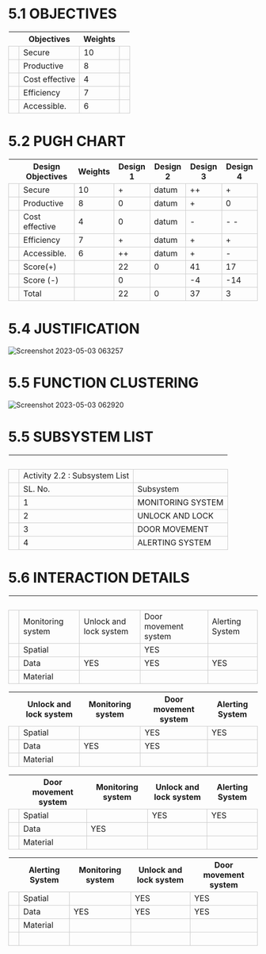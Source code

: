 # 5.1 OBJECTIVES
<html>
<body>
<!--StartFragment--><google-sheets-html-origin><style type="text/css"><!--td {border: 1px solid #cccccc;}br {mso-data-placement:same-cell;}--></style>

  | Objectives | Weights |  
-- | -- | -- | --
  | Secure | 10 |  
  | Productive | 8 |  
  | Cost effective | 4 |  
  | Efficiency | 7 |  
  | Accessible. | 6 |  

<!--EndFragment-->
</body>
</html>

# 5.2 PUGH CHART
<html>
<body>
<!--StartFragment--><google-sheets-html-origin><style type="text/css"><!--td {border: 1px solid #cccccc;}br {mso-data-placement:same-cell;}--></style>

  | Design Objectives | Weights | Design 1 | Design 2 | Design 3 | Design 4
-- | -- | -- | -- | -- | -- | --
  | Secure | 10 | + | datum | ++ | +
  | Productive | 8 | 0 | datum | + | 0
  | Cost effective | 4 | 0 | datum | - | - -
  | Efficiency | 7 | + | datum | + | +
  | Accessible. | 6 | ++ | datum | + | -
  | Score(+) |   | 22 | 0 | 41 | 17
  | Score (-) |   | 0 |   | -4 | -14
  | Total |   | 22 | 0 | 37 | 3

# 5.4 JUSTIFICATION
![Screenshot 2023-05-03 063257](https://user-images.githubusercontent.com/130687780/235815743-2e7732d6-bcbe-47f7-84f7-a67509e2a50c.png)

# 5.5 FUNCTION CLUSTERING
![Screenshot 2023-05-03 062920](https://user-images.githubusercontent.com/130687780/235815427-c95c6c48-80ea-4c5d-83be-d70ab47f2ea0.png)

# 5.5 SUBSYSTEM LIST
<html>
<body>
<!--StartFragment--><google-sheets-html-origin><style type="text/css"><!--td {border: 1px solid #cccccc;}br {mso-data-placement:same-cell;}--></style>

  |   |  
-- | -- | --
  | Activity 2.2  : Subsystem List
  | SL. No. | Subsystem
  | 1 | MONITORING SYSTEM
  | 2 | UNLOCK AND LOCK
  | 3 | DOOR MOVEMENT
  | 4 | ALERTING SYSTEM

<!--EndFragment-->
</body>
</html>

# 5.6 INTERACTION DETAILS
<html>
<body>
<!--StartFragment--><google-sheets-html-origin><style type="text/css"><!--td {border: 1px solid #cccccc;}br {mso-data-placement:same-cell;}--></style>

  |   |   |   |  
-- | -- | -- | -- | --
  | Monitoring system | Unlock and lock system | Door movement system | Alerting System
  | Spatial |   | YES |  
  | Data | YES | YES | YES
  | Material |   |   |  

<!--EndFragment-->
</body>
</html>
<html>
<body>
<!--StartFragment--><google-sheets-html-origin><style type="text/css"><!--td {border: 1px solid #cccccc;}br {mso-data-placement:same-cell;}--></style>

  | Unlock and lock system | Monitoring system | Door movement system | Alerting System
-- | -- | -- | -- | --
  | Spatial |   | YES | YES
  | Data | YES | YES |  
  | Material |   |   |  

<!--EndFragment-->
</body>
</html>
<html>
<body>
<!--StartFragment--><google-sheets-html-origin><style type="text/css"><!--td {border: 1px solid #cccccc;}br {mso-data-placement:same-cell;}--></style>

  | Door movement system | Monitoring system | Unlock and lock system | Alerting System
-- | -- | -- | -- | --
  | Spatial |   | YES | YES
  | Data | YES |   |  
  | Material |   |   |  

<!--EndFragment-->
</body>
</html>
<html>
<body>
<!--StartFragment--><google-sheets-html-origin><style type="text/css"><!--td {border: 1px solid #cccccc;}br {mso-data-placement:same-cell;}--></style>

  | Alerting System | Monitoring system | Unlock and lock system | Door movement system
-- | -- | -- | -- | --
  | Spatial |   | YES | YES
  | Data | YES | YES | YES
  | Material |   |   |  
  |   |   |   |  

<!--EndFragment-->
</body>
</html>